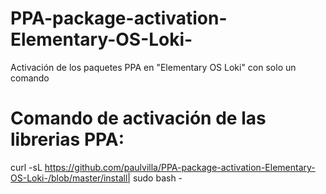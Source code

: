 # PPA-package-activation-Elementary-OS-Loki-
Activación de los paquetes PPA en "Elementary OS Loki" con solo un comando

# Comando de activación de las librerias PPA:

curl -sL https://github.com/paulvilla/PPA-package-activation-Elementary-OS-Loki-/blob/master/install| sudo bash -
